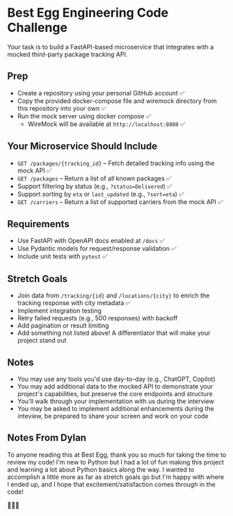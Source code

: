 # Best Egg Engineering Code Challenge

Your task is to build a FastAPI-based microservice that integrates with a mocked third-party package tracking API.

## Prep
- Create a repository using your personal GitHub account ✅
- Copy the provided docker-compose file and wiremock directory from this repository into your own ✅
- Run the mock server using docker compose ✅
    - WireMock will be available at `http://localhost:8080` ✅

## Your Microservice Should Include

- `GET /packages/{tracking_id}` – Fetch detailed tracking info using the mock API ✅
- `GET /packages` – Return a list of all known packages ✅
- Support filtering by status (e.g., `?status=Delivered`) ✅
- Support sorting by `eta` or `last_updated` (e.g., `?sort=eta`) ✅
- `GET /carriers` – Return a list of supported carriers from the mock API ✅

## Requirements

- Use FastAPI with OpenAPI docs enabled at `/docs` ✅
- Use Pydantic models for request/response validation ✅
- Include unit tests with `pytest` ✅

## Stretch Goals

- Join data from `/tracking/{id}` and `/locations/{city}` to enrich the tracking response with city metadata ✅
- Implement integration testing
- Retry failed requests (e.g., 500 responses) with backoff
- Add pagination or result limiting
- Add something not listed above! A differentiator that will make your project stand out

## Notes

- You may use any tools you'd use day-to-day (e.g., ChatGPT, Copilot)
- You may add additional data to the mocked API to demonstrate your project's capabilities, but preserve the core endpoints and structure
- You'll walk through your implementation with us during the interview
- You may be asked to implement additional enhancements during the inteview, be prepared to share your screen and work on your code

## Notes From Dylan

To anyone reading this at Best Egg, thank you so much for taking the time to review my code! I'm new to Python but I had a lot of fun making this project and learning a lot about Python basics along the way. I wanted to accomplish a little more as far as stretch goals go but I'm happy with where I ended up, and I hope that excitement/satisfaction comes through in the code!

🥚🔥😊
